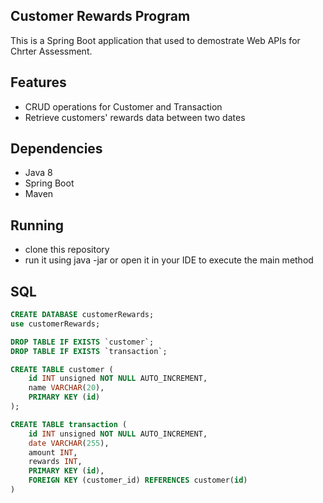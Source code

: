 ## Customer Rewards Program
This is a Spring Boot application that used to demostrate Web APIs for Chrter Assessment.

## Features
* CRUD operations for Customer and Transaction
* Retrieve customers' rewards data between two dates

## Dependencies
* Java 8
* Spring Boot 
* Maven

## Running
* clone this repository 
* run it using java -jar or open it in your IDE to execute the main method


## SQL
```sql
CREATE DATABASE customerRewards;
use customerRewards;

DROP TABLE IF EXISTS `customer`;
DROP TABLE IF EXISTS `transaction`;

CREATE TABLE customer (
    id INT unsigned NOT NULL AUTO_INCREMENT,
    name VARCHAR(20),
    PRIMARY KEY (id)
);

CREATE TABLE transaction (
    id INT unsigned NOT NULL AUTO_INCREMENT,
    date VARCHAR(255),
    amount INT,
    rewards INT,
    PRIMARY KEY (id),
    FOREIGN KEY (customer_id) REFERENCES customer(id)
)
```